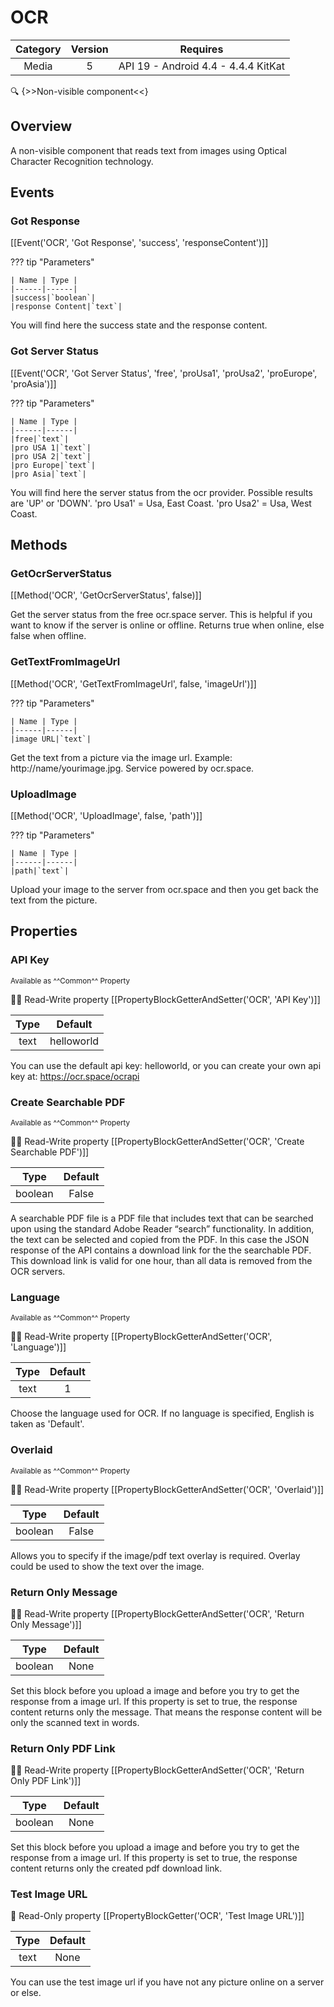 # OCR

| Category | Version | Requires |
|:--------:|:-------:|:--------:|
|Media|5|API 19 - Android 4.4 - 4.4.4 KitKat|

:mag: {>>Non-visible component<<}

## Overview

A non-visible component that reads text from images using Optical Character Recognition technology.

## Events

### Got Response

[[Event('OCR', 'Got Response', 'success', 'responseContent')]]

??? tip "Parameters"

    | Name | Type |
    |------|------|
    |success|`boolean`|
    |response Content|`text`|


You will find here the success state and the response content.

### Got Server Status

[[Event('OCR', 'Got Server Status', 'free', 'proUsa1', 'proUsa2', 'proEurope', 'proAsia')]]

??? tip "Parameters"

    | Name | Type |
    |------|------|
    |free|`text`|
    |pro USA 1|`text`|
    |pro USA 2|`text`|
    |pro Europe|`text`|
    |pro Asia|`text`|


You will find here the server status from the ocr provider. Possible results are 'UP' or 'DOWN'. 'pro Usa1' = Usa, East Coast. 'pro Usa2' = Usa, West Coast.

## Methods

### GetOcrServerStatus

[[Method('OCR', 'GetOcrServerStatus', false)]]

Get the server status from the free ocr.space server. This is helpful if you want to know if the server is online or offline. Returns true when online, else false when offline.

### GetTextFromImageUrl

[[Method('OCR', 'GetTextFromImageUrl', false, 'imageUrl')]]

??? tip "Parameters"

    | Name | Type |
    |------|------|
    |image URL|`text`|


Get the text from a picture via the image url. Example: http://name/yourimage.jpg. Service powered by ocr.space.

### UploadImage

[[Method('OCR', 'UploadImage', false, 'path')]]

??? tip "Parameters"

    | Name | Type |
    |------|------|
    |path|`text`|


Upload your image to the server from ocr.space and then you get back the text from the picture.

## Properties

### API Key

<small>Available as ^^Common^^ Property</small>

:eyes::pencil: Read-Write property
[[PropertyBlockGetterAndSetter('OCR', 'API Key')]]

| Type | Default |
|:----:|:-------:|
|text|helloworld|

You can use the default api key: helloworld, or you can create your own api key at: https://ocr.space/ocrapi

### Create Searchable PDF

<small>Available as ^^Common^^ Property</small>

:eyes::pencil: Read-Write property
[[PropertyBlockGetterAndSetter('OCR', 'Create Searchable PDF')]]

| Type | Default |
|:----:|:-------:|
|boolean|False|

A searchable PDF file is a PDF file that includes text that can be searched upon using the standard Adobe Reader “search” functionality. In addition, the text can be selected and copied from the PDF. In this case the JSON response of the API contains a download link for the the searchable PDF. This download link is valid for one hour, than all data is removed from the OCR servers.

### Language

<small>Available as ^^Common^^ Property</small>

:eyes::pencil: Read-Write property
[[PropertyBlockGetterAndSetter('OCR', 'Language')]]

| Type | Default |
|:----:|:-------:|
|text|1|

Choose the language used for OCR. If no language is specified, English is taken as 'Default'.

### Overlaid

<small>Available as ^^Common^^ Property</small>

:eyes::pencil: Read-Write property
[[PropertyBlockGetterAndSetter('OCR', 'Overlaid')]]

| Type | Default |
|:----:|:-------:|
|boolean|False|

Allows you to specify if the image/pdf text overlay is required. Overlay could be used to show the text over the image.

### Return Only Message

:eyes::pencil: Read-Write property
[[PropertyBlockGetterAndSetter('OCR', 'Return Only Message')]]

| Type | Default |
|:----:|:-------:|
|boolean|None|

Set this block before you upload a image and before you try to get the response from a image url. If this property is set to true, the response content returns only the message. That means the response content will be only the scanned text in words.

### Return Only PDF Link

:eyes::pencil: Read-Write property
[[PropertyBlockGetterAndSetter('OCR', 'Return Only PDF Link')]]

| Type | Default |
|:----:|:-------:|
|boolean|None|

Set this block before you upload a image and before you try to get the response from a image url. If this property is set to true, the response content returns only the created pdf download link.

### Test Image URL

:eyes: Read-Only property
[[PropertyBlockGetter('OCR', 'Test Image URL')]]

| Type | Default |
|:----:|:-------:|
|text|None|

You can use the test image url if you have not any picture online on a server or else.